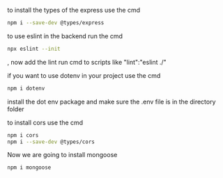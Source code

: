 


 

to install the types of the express use the cmd
``` bash
npm i --save-dev @types/express
```


to use eslint in the backend run the cmd 
``` bash
npx eslint --init
```
, now add the lint run cmd to scripts like "lint":"eslint ./"

if you want to use dotenv in your project
use the cmd 
``` bash
npm i dotenv
```
install the dot env package and make sure the .env file is in the directory folder

to install cors use the cmd
``` bash
npm i cors
npm i --save-dev @types/cors
```


Now we are going to install mongoose
``` bash
npm i mongoose
```
